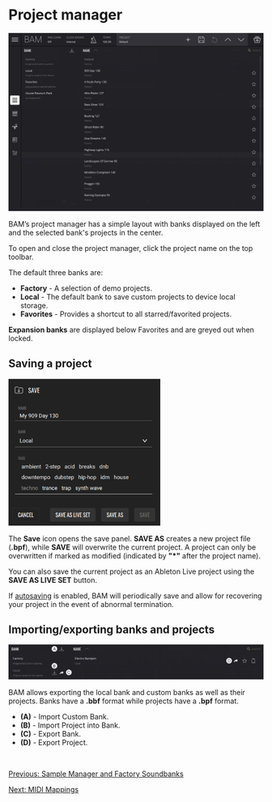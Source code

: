 # Project manager

<img src="/bam/images/project-manager/bam-beat-maker-project-manager.png" width="1000" alt="BAM Project manager" />

<br>

BAM’s project manager has a simple layout with banks displayed on the left and the selected bank's projects in the center.

To open and close the project manager, click the project name on the top
toolbar.

The default three banks are:
- **Factory** - A selection of demo projects.
- **Local** - The default bank to save custom projects to device local storage.
- **Favorites** - Provides a shortcut to all starred/favorited projects.

**Expansion banks** are displayed below Favorites and are greyed out when locked.

## Saving a project

<img src="/bam/images/project-manager/bam-beat-maker-project-manager-save.png" width="300" alt="BAM save project menu" />

<br>

The **Save** icon opens the save panel. **SAVE AS** creates a new project file (**.bpf**), while **SAVE** will overwrite the current project. A project can only be overwritten if marked as modified (indicated by **"\*"** after the project name).

You can also save the current project as an Ableton Live project using the **SAVE AS LIVE SET** button.

If [autosaving](interface.md#preferences-menu) is enabled, BAM will periodically save and allow for recovering your project in the event of abnormal termination.

## Importing/exporting banks and projects

<img src="/bam/images/project-manager/bam-beat-maker-project-manager-overview.png" width="1000" alt="BAM save project menu" />

<br>

BAM allows exporting the local bank and custom banks as well as their projects. Banks have a **.bbf** format while projects have a **.bpf** format.

- **(A)** - Import Custom Bank.
- **(B)** - Import Project into Bank.
- **(C)** - Export Bank.
- **(D)** - Export Project.

<br>

[Previous: Sample Manager and Factory Soundbanks](sample-manager-soundbank)

[Next: MIDI Mappings](midi-mappings)
